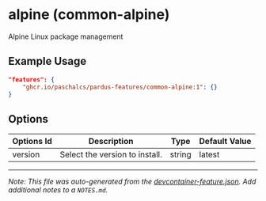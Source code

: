 
# alpine (common-alpine)

Alpine Linux package management

## Example Usage

```json
"features": {
    "ghcr.io/paschalcs/pardus-features/common-alpine:1": {}
}
```

## Options

| Options Id | Description | Type | Default Value |
|-----|-----|-----|-----|
| version | Select the version to install. | string | latest |



---

_Note: This file was auto-generated from the [devcontainer-feature.json](https://github.com/paschalcs/pardus-features/blob/main/src/common-alpine/devcontainer-feature.json).  Add additional notes to a `NOTES.md`._
